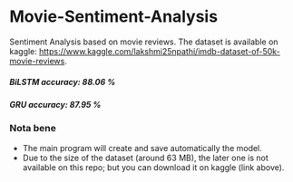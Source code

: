 # Movie-Sentiment-Analysis
Sentiment Analysis based on movie reviews. The dataset is available on kaggle: https://www.kaggle.com/lakshmi25npathi/imdb-dataset-of-50k-movie-reviews.

##### BiLSTM accuracy: 88.06 %
##### GRU accuracy: 87.95 %

### Nota bene
  - The main program will create and save automatically the model.
  - Due to the size of the dataset (around 63 MB), the later one is not available on this repo; but you can download it on kaggle (link above). 
